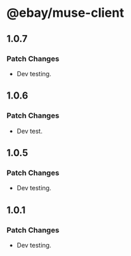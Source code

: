 # @ebay/muse-client

## 1.0.7

### Patch Changes

- Dev testing.

## 1.0.6

### Patch Changes

- Dev test.

## 1.0.5

### Patch Changes

- Dev testing.

## 1.0.1

### Patch Changes

- Dev testing.
